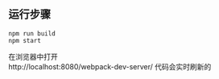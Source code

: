 ## 运行步骤
```
npm run build
npm start
```
在浏览器中打开  
http://localhost:8080/webpack-dev-server/
代码会实时刷新的  
